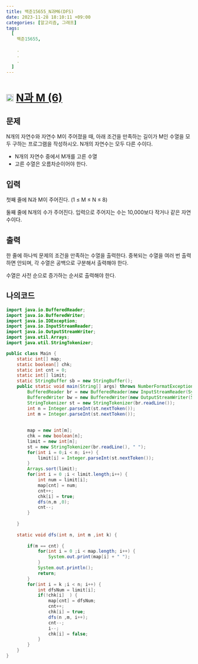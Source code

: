 ```yaml
---
title: 백준15655_N과M6(DFS)
date: 2023-11-28 18:10:11 +09:00
categories: [알고리즘, 그래프]
tags:
  [
    백준15655,
    
    .
    .
    .
  ]
---
```


# <img width="20px"  src="https://d2gd6pc034wcta.cloudfront.net/tier/8.svg" class="solvedac-tier"> [N과 M (6)](https://www.acmicpc.net/problem/15655) 


## 문제
<p>N개의 자연수와 자연수 M이 주어졌을 때, 아래 조건을 만족하는 길이가 M인 수열을 모두 구하는 프로그램을 작성하시오. N개의 자연수는 모두 다른 수이다.</p>

<ul>
	<li>N개의 자연수 중에서 M개를 고른 수열</li>
	<li>고른 수열은 오름차순이어야 한다.</li>
</ul>

## 입력
<p>첫째 줄에 N과 M이 주어진다. (1 ≤ M ≤ N ≤ 8)</p>

<p>둘째 줄에 N개의 수가 주어진다. 입력으로 주어지는 수는 10,000보다 작거나 같은 자연수이다.</p>

## 출력
<p>한 줄에 하나씩 문제의 조건을 만족하는 수열을 출력한다. 중복되는 수열을 여러 번 출력하면 안되며, 각 수열은 공백으로 구분해서 출력해야 한다.</p>

<p>수열은 사전 순으로 증가하는 순서로 출력해야 한다.</p>

## 나의코드
```java
import java.io.BufferedReader;
import java.io.BufferedWriter;
import java.io.IOException;
import java.io.InputStreamReader;
import java.io.OutputStreamWriter;
import java.util.Arrays;
import java.util.StringTokenizer;

public class Main {
	static int[] map;
	static boolean[] chk;
	static int cnt = 0;
	static int[] limit;
	static StringBuffer sb = new StringBuffer();
	public static void main(String[] args) throws NumberFormatException, IOException {
		BufferedReader br = new BufferedReader(new InputStreamReader(System.in));
		BufferedWriter bw = new BufferedWriter(new OutputStreamWriter(System.out));
		StringTokenizer st = new StringTokenizer(br.readLine());
		int n = Integer.parseInt(st.nextToken());
		int m = Integer.parseInt(st.nextToken());
		
		
		map = new int[m];
		chk = new boolean[n];
		limit = new int[n];
		st = new StringTokenizer(br.readLine(), " ");
		for(int i = 0;i < n; i++) {
			limit[i] = Integer.parseInt(st.nextToken());
		}
		Arrays.sort(limit);
		for(int i = 0 ;i < limit.length;i++) {
			int num = limit[i];
			map[cnt] = num;
			cnt++;
			chk[i] = true;
			dfs(n,m ,0);
			cnt--;
		}
		
	}
	
	static void dfs(int n, int m ,int k) {
		
		if(m == cnt) {
			for(int i = 0 ;i < map.length; i++) {
				System.out.print(map[i] + " ");
			}
			System.out.println();
			return;
		}
		for(int i = k ;i < n; i++) {
			int dfsNum = limit[i];
			if(!chk[i]  ) {
				map[cnt] = dfsNum;
				cnt++;
				chk[i] = true;
				dfs(n ,m, i++);
				cnt--;
				i--;
				chk[i] = false;
			}
		}
	}
}
```